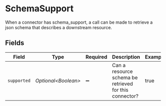 # SchemaSupport

When a connector has schema_support, a call can be made to retrieve a json schema that describes a downstream resource.


## Fields

| Field                                                  | Type                                                   | Required                                               | Description                                            | Example                                                |
| ------------------------------------------------------ | ------------------------------------------------------ | ------------------------------------------------------ | ------------------------------------------------------ | ------------------------------------------------------ |
| `supported`                                            | *Optional\<Boolean>*                                   | :heavy_minus_sign:                                     | Can a resource schema be retrieved for this connector? | true                                                   |